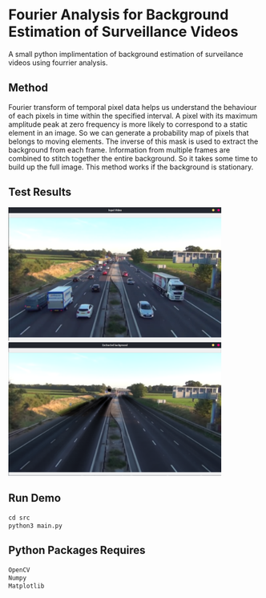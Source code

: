 # Fourier Analysis for Background Estimation of Surveillance Videos
A small python implimentation of background estimation of surveilance videos using fourrier analysis.

## Method
Fourier transform of temporal pixel data helps us understand the behaviour of each pixels in time within the specified interval.
A pixel with its maximum amplitude peak at zero frequency is more likely to correspond to a static element in an image.
So we can generate a probability map of pixels that belongs to moving elements. The inverse of this mask is used to extract the background from each frame. Information from multiple frames are combined to stitch together the entire background. So it takes some time to build up the full image. This method works if the background is stationary.

## Test Results

<p float="left">
  <img src="https://raw.githubusercontent.com/Sooryakiran/Fourier-Analysis-for-Background-Estimation-of-Surveilance-Videos/master/Images/Input%20Screenshot.png" width="425" />
  <img src="https://raw.githubusercontent.com/Sooryakiran/Fourier-Analysis-for-Background-Estimation-of-Surveilance-Videos/master/Images/Output%20Screenshot.png" width="425" /> 
<!--   <img src="/img3.png" width="100" /> -->
</p>

## Run Demo
    cd src
    python3 main.py

## Python Packages Requires
    OpenCV
    Numpy
    Matplotlib


